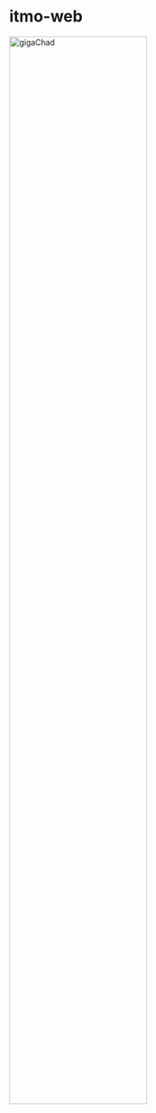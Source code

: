# itmo-web

<img src="https://i.pinimg.com/564x/ea/fa/89/eafa896555409907e8321da3f2e3e06d.jpg" width="70%" alt="gigaChad">
